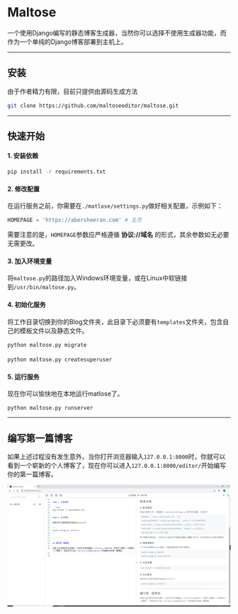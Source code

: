 # Maltose


一个使用Django编写的静态博客生成器，当然你可以选择不使用生成器功能，而作为一个单纯的Django博客部署到主机上。

--------

## 安装

由于作者精力有限，目前只提供由源码生成方法

```bash
git clone https://github.com/maltoseeditor/maltose.git
```

--------

## 快速开始


#### 1. 安装依赖

```bash
pip install -r requirements.txt
```

#### 2. 修改配置

在运行服务之前，你需要在`./matlose/settings.py`做好相关配置，示例如下：

```python
HOMEPAGE = 'https://abersheeran.com' # 主页
```

需要注意的是，`HOMEPAGE`参数应严格遵循 **协议://域名** 的形式，其余参数如无必要无需更改。

#### 3. 加入环境变量

将`maltose.py`的路径加入Windows环境变量，或在Linux中软链接到`/usr/bin/maltose.py`。

#### 4. 初始化服务

将工作目录切换到你的Blog文件夹，此目录下必须要有`templates`文件夹，包含自己的模板文件以及静态文件。

```bash
python maltose.py migrate

python maltose.py createsuperuser
```

#### 5. 运行服务

现在你可以愉快地在本地运行matlose了。

```
python maltose.py runserver
```

--------

## 编写第一篇博客

如果上述过程没有发生意外，当你打开浏览器输入`127.0.0.1:8000`时，你就可以看到一个崭新的个人博客了，现在你可以进入`127.0.0.1:8000/editor/`开始编写你的第一篇博客。

![](./example.png)
